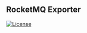 ## RocketMQ Exporter
[![License](https://img.shields.io/badge/license-Apache%202-4EB1BA.svg)](https://www.apache.org/licenses/LICENSE-2.0.html)
